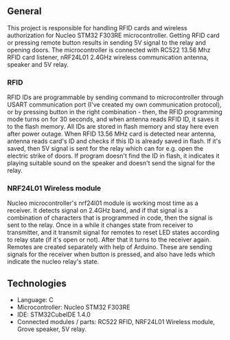 ## General
This project is responsible for handling RFID cards and wireless authorization for Nucleo STM32 F303RE microcontroller. Getting RFID card or pressing remote button results in sending 5V signal to the relay and opening doors.
The microcontroller is connected with RC522 13.56 Mhz RFID card listener, nRF24L01 2.4GHz wireless communication antenna, speaker and 5V relay.

### RFID
RFID IDs are programmable by sending command to microcontroller through USART communication port (I've created my own communication protocol), or by pressing button in the right combination - then, the RFID programming mode turns on for 30 seconds, and when antenna reads RFID ID, it saves it to the flash memory. All IDs are stored in flash memory and stay here even after power outage.
When RFID 13.56 MHz card is detected near antenna, antenna reads card's ID and checks if this ID is already saved in flash. If it's saved, then 5V signal is sent for the relay which can for e.g. open the electric strike of doors. If program doesn't find the ID in flash, it indicates it playing suitable sound on the speaker and doesn't send the signal for the relay.

### NRF24L01 Wireless module
Nucleo microcontroller's nrf24l01 module is working most time as a receiver. It detects signal on 2.4GHz band, and if that signal is a combination of characters that is programmed in code, then the signal is sent to the relay. Once in a while it changes state from receiver to transmitter, and it transmit signal for remotes to reset LED states according to relay state (if it's open or not). After that it turns to the receiver again.
Remotes are created separately with help of Arduino. These are sending signals for the receiver when button is pressed, and also have leds which indicate the nucleo relay's state.

## Technologies
* Language: C
* Microcontroller: Nucleo STM32 F303RE
* IDE: STM32CubeIDE 1.4.0
* Connected modules / parts: RC522 RFID, NRF24L01 Wireless module, Grove speaker, 5V relay.
